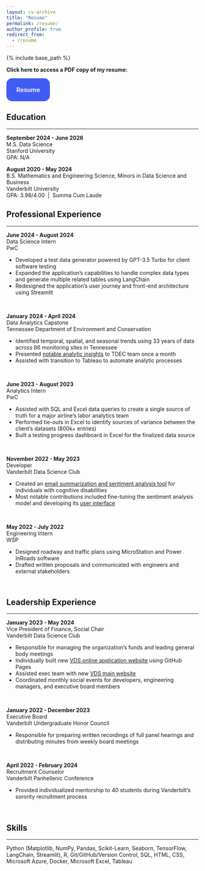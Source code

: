 ```yaml
---
layout: cv-archive
title: "Resume"
permalink: /resume/
author_profile: true
redirect_from:
  - /resume
---
```


<style>
a.uline {text-decoration:underline;}
</style>

{% include base_path %}

<!-- <a href="../files/Rakshak Kunchum Resume.pdf" class="uline">Click here for a full pdf copy of my CV</a> -->

<p><b>Click here to access a PDF copy of my resume:</b></p>

<style type="text/css">
.button-28 {
  appearance: none;
  background-color: #405cf5;
  border: 2px solid #405cf5;
  border-radius: 15px;
  box-sizing: border-box;
  color: #fff;
  cursor: pointer;
  display: inline-block;
  font-family: Roobert,-apple-system,BlinkMacSystemFont,"Segoe UI",Helvetica,Arial,sans-serif,"Apple Color Emoji","Segoe UI Emoji","Segoe UI Symbol";
  font-size: 16px;
  font-weight: 600;
  line-height: normal;
  margin: 0;
  min-height: 60px;
  min-width: 0;
  outline: none;
  padding: 16px 24px;
  text-align: center;
  text-decoration: none;
  transition: all 300ms cubic-bezier(.23, 1, 0.32, 1);
  user-select: none;
  -webkit-user-select: none;
  touch-action: manipulation;
  width: auto;
  will-change: transform;
}

.button-28:disabled {
  pointer-events: none;
}

.button-28:hover {
  color: #3B3B3B;
  background-color: transparent;
}

.button-28:active {
  box-shadow: none;
}
</style>


<a href="../files/Brooke M Stevens CV August 2024.pdf" target="_blank" rel="noopener noreferrer">
  <button class="button-28" role="button">Resume</button>
</a>


## Education
---
**September 2024 - June 2026**<br>
M.S. Data Science<br>
Stanford University<br>
GPA: N/A<br>

**August 2020 - May 2024**<br>
B.S. Mathematics and Engineering Science, Minors in Data Science and Business<br>
Vanderbilt University<br>
GPA: 3.98/4.00  |  Summa Cum Laude<br>


## Professional Experience
---

**June 2024 - August 2024**<br>
Data Science Intern<br>
PwC<br>
<ul><li>Developed a test data generator powered by GPT-3.5 Turbo for client software testing</li>
<li>Expanded the application’s capabilities to handle complex data types and generate multiple related tables using LangChain</li>
<li>Redesigned the application’s user journey and front-end architecture using Streamlit</li></ul><br>

**January 2024 - April 2024**<br>
Data Analytics Capstone<br>
Tennessee Department of Environment and Conservation<br>
<ul><li>Identified temporal, spatial, and seasonal trends using 33 years of data across 86 monitoring sites in Tennessee</li>
<li>Presented <a href="https://drive.google.com/file/d/1s-SttaiNr4K9fc6h9-gWHgiYAWPm7o6x/view?usp=sharing" target="_blank" rel="noopener noreferrer">notable analytic insights</a> to TDEC team once a month</li>
<li>Assisted with transition to Tableau to automate analytic processes</li></ul><br>

**June 2023 - August 2023**<br>
Analytics Intern<br>
PwC<br>
<ul><li>Assisted with SQL and Excel data queries to create a single source of truth for a major airline’s labor analytics team</li>
<li>Performed tie-outs in Excel to identify sources of variance between the client’s datasets (800k+ entries)</li>
<li>Built a testing progress dashboard in Excel for the finalized data source</li></ul><br>

**November 2022 - May 2023**<br>
Developer<br>
Vanderbilt Data Science Club<br>
<ul><li>Created an <a href="https://drive.google.com/file/d/1EKIKc_6ZSj1BTgPF4sinpLFc7U0ptm4K/view?usp=sharing" target="_blank" rel="noopener noreferrer">email summarization and sentiment analysis tool</a> for individuals with cognitive disabilities</li>
<li>Most notable contributions included fine-tuning the sentiment analysis model and developing its <a href="https://drive.google.com/file/d/170Y31_6oocN9isx6AQFvJZlF1y78FOJR/view?usp=sharing" target="_blank" rel="noopener noreferrer">user interface</a></li></ul><br>

**May 2022 - July 2022**<br>
Engineering Intern<br>
WSP<br>
<ul><li>Designed roadway and traffic plans using MicroStation and Power InRoads software</li>
<li>Drafted written proposals and communicated with engineers and external stakeholders</li></ul><br>


## Leadership Experience
---

**January 2023 - May 2024**<br>
Vice President of Finance, Social Chair<br>
Vanderbilt Data Science Club<br>
<ul><li>Responsible for managing the organization’s funds and leading general body meetings</li>
<li>Individually built new <a href="https://vandydatascience-internal.github.io/" target="_blank" rel="noopener noreferrer">VDS online application website</a> using GitHub Pages</li>
<li> Assisted exec team with new <a href="https://vandy-data-science.netlify.app/" target="_blank" rel="noopener noreferrer">VDS main website</a></li>
<li>Coordinated monthly social events for developers, engineering managers, and executive board members</li></ul><br>

**January 2022 - December 2023**<br>
Executive Board<br>
Vanderbilt Undergraduate Honor Council<br>
<ul><li>Responsible for preparing written recordings of full panel hearings and distributing minutes from weekly board meetings</li></ul><br>

**April 2022 - February 2024**<br>
Recruitment Counselor<br>
Vanderbilt Panhellenic Conference<br>
<ul><li>Provided individualized mentorship to 40 students during Vanderbilt’s sorority recruitment process</li></ul><br>



## Skills
---
Python (Matplotlib, NumPy, Pandas, Scikit-Learn, Seaborn, TensorFlow, LangChain, Streamlit), R, Git/GitHub/Version Control, SQL, HTML, CSS, Microsoft Azure, Docker, Microsoft Excel, Tableau<br>

<!-- ## Awards and Honors
---
**Spot Award winner and Value Champion** for AMJ’ 21 quarter at Dataweave for efficient performance across projects.<br>
**Winner of Start-Up week** conducted by the Center for Innovation, Research and Development (ICRD), BMSCE.<br>
**Finalist in Smart India Hackathon (SIH)** 2020, conducted by the Government of India.<br>

## Extracurriculars
---
Data Science Hub, Northeastern Graduate Student Government, Volleyball, Badminton, Hiking, Video Games, E-Sports<br>

## Service and Outreach
---
**Volunteer** in the Rotaract club’s *I-Teach initiative*-<br>
Helped underprivileged students by teaching them elementary subjects.<br> -->
